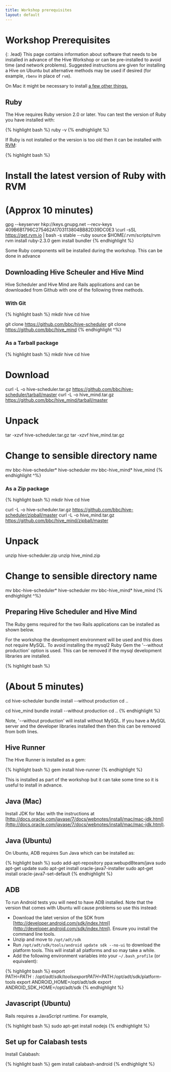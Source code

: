 ```yaml
---
title: Workshop prerequisites
layout: default
---
```


# Workshop Prerequisites

{: .lead}
This page contains information about software that needs to be installed in
advance of the Hive Workshop or can be pre-installed to avoid time (and network
problems). Suggested instructions are given for installing a Hive on Ubuntu but
alternative methods may be used if desired (for example, `rbenv` in place of
`rvm`).

On Mac it might be necessary to install 
<a href="/hive-ci/workshop/mac-preinstall.html">a few other things.</a>

## Ruby

The Hive requires Ruby version 2.0 or later. You can test the version of Ruby
you have installed with:

{% highlight bash %}
ruby -v
{% endhighlight %}

If Ruby is not installed or the version is too old then it can be installed
with [RVM](https://rvm.io/rvm/install):

{% highlight bash %}
# Install the latest version of Ruby with RVM
# (Approx 10 minutes)
gpg --keyserver hkp://keys.gnupg.net --recv-keys 409B6B1796C275462A1703113804BB82D39DC0E3
\curl -sSL https://get.rvm.io | bash -s stable --ruby
source $HOME/.rvm/scripts/rvm
rvm install ruby-2.3.0
gem install bundler
{% endhighlight %}

Some Ruby components will be installed during the workshop. This can be done in
advance

## Downloading Hive Scheuler and Hive Mind

Hive Scheduler and Hive Mind are Rails applications and can be
downloaded from Github with one of the following three methods.

### With Git

{% highlight bash %}
mkdir hive
cd hive

git clone https://github.com/bbc/hive-scheduler
git clone https://github.com/bbc/hive_mind
{% endhighlight ^%}

### As a Tarball package

{% highlight bash %}
mkdir hive
cd hive

# Download
curl -L -o hive-scheduler.tar.gz https://github.com/bbc/hive-scheduler/tarball/master
curl -L -o hive_mind.tar.gz https://github.com/bbc/hive_mind/tarball/master

# Unpack
tar -xzvf hive-scheduler.tar.gz
tar -xzvf hive_mind.tar.gz

# Change to sensible directory name
mv bbc-hive-scheduler* hive-scheduler
mv bbc-hive_mind* hive_mind
{% endhighlight ^%}

### As a Zip package

{% highlight bash %}
mkdir hive
cd hive

curl -L -o hive-scheduler.tar.gz https://github.com/bbc/hive-scheduler/zipball/master
curl -L -o hive_mind.tar.gz https://github.com/bbc/hive_mind/zipball/master

# Unpack
unzip hive-scheduler.zip
unzip hive_mind.zip

# Change to sensible directory name
mv bbc-hive-scheduler* hive-scheduler
mv bbc-hive_mind* hive_mind
{% endhighlight ^%}

## Preparing Hive Scheduler and Hive Mind

The Ruby gems required for the two Rails applications can be installed as shown
below.

For the workshop the development environment will be used and this does not
require MySQL. To avoid installing the mysql2 Ruby Gem the
'--without production' option is used. This can be removed if the mysql
development libraries are installed.

{% highlight bash %}
# (About 5 minutes)
cd hive-scheduler
bundle install --without production
cd ..

cd hive_mind
bundle install --without production
cd ..
{% endhighlight %}

Note, '--without production' will install without MySQL. If you
have a MySQL server and the developer libraries installed then then this can be
removed from both lines.

## Hive Runner

The Hive Runner is installed as a gem:

{% highlight bash %}
gem install hive-runner
{% endhighlight %}

This is installed as part of the workshop but it can take some time so it is
useful to install in advance.

## Java (Mac)

Install JDK for Mac with the instructions at
[http://docs.oracle.com/javase/7/docs/webnotes/install/mac/mac-jdk.html](http://docs.oracle.com/javase/7/docs/webnotes/install/mac/mac-jdk.html).

## Java (Ubuntu)

On Ubuntu, ADB requires Sun Java which can be installed as:

{% highlight bash %}
sudo add-apt-repository ppa:webupd8team/java
sudo apt-get update
sudo apt-get install oracle-java7-installer
sudo apt-get install oracle-java7-set-default
{% endhighlight %}

## ADB

To run Android tests you will need to have ADB installed. Note that the version
that comes with Ubuntu will cause problems so use this instead:

* Download the latet version of the SDK from [http://developer.android.com/sdk/index.html](http://developer.android.com/sdk/index.html). Ensure you install the
  command line tools.
* Unzip and move to `/opt/adt/sdk`
* Run `/opt/adt/sdk/tools/android update sdk --no-ui` to download the platform
  tools. This will install all platforms and so may take a while.
* Add the following environment variables into your `~/.bash_profile` (or
  equivalent):

{% highlight bash %}
export PATH=$PATH:/opt/adt/sdk/tools
export PATH=$PATH:/opt/adt/sdk/platform-tools
export ANDROID_HOME=/opt/adt/sdk
export ANDROID_SDK_HOME=/opt/adt/sdk
{% endhighlight %}

## Javascript (Ubuntu)

Rails requires a JavaScript runtime. For example,

{% highlight bash %}
sudo apt-get install nodejs
{% endhighlight %}

## Set up for Calabash tests

Install Calabash:

{% highlight bash %}
gem install calabash-android
{% endhighlight %}
